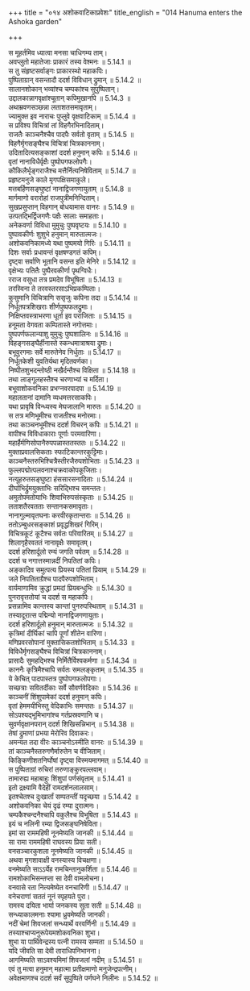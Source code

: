 +++
title = "०१४ अशोकवाटिकाप्रवेशः"
title_english = "014 Hanuma enters the Ashoka garden"

+++


  
स मूहर्तमिव ध्यात्वा मनसा चाधिगम्य ताम्।  
अवप्लुतो महातेजाः प्राकारं तस्य वेश्मनः ॥ 5.14.1 ॥   
स तु संहृष्टसर्वाङ्गः प्राकारस्थो महाकपिः।  
पुष्पिताग्रान् वसन्तादौ ददर्श विविधान् द्रुमान् ॥ 5.14.2 ॥   
सालानशोकान् भव्यांश्च चम्पकांश्च सुपुष्पितान्।  
उद्दालकान्नागवृक्षांश्चूतान् कपिमुखानपि ॥ 5.14.3 ॥   
अथाम्रवणसञ्छन्ना लताशतसमावृताम्।  
ज्यामुक्त इव नाराचः पुप्लुवे वृक्षवाटिकाम् ॥ 5.14.4 ॥   
स प्रविश्य विचित्रां तां विहगैरभिनादिताम्।  
राजतैः काञ्चनैश्चैव पादपैः सर्वतो वृताम् ॥ 5.14.5 ॥   
विहगैर्मृगसङ्घैश्च विचित्रां चित्रकाननाम्।  
उदितादित्यसङ्काशां ददर्श हनुमान् कपिः ॥ 5.14.6 ॥   
वृतां नानाविधैर्वृक्षैः पुष्पोपगफलोपगैः।  
कौकिलैर्भृङ्गराजैश्च मत्तैर्नित्यनिषेविताम् ॥ 5.14.7 ॥   
प्रहृष्टमनुजे काले मृगपक्षिसमाकुले।  
मत्तबर्हिणसङ्घुष्टां नानाद्विजगणायुताम् ॥ 5.14.8 ॥   
मार्गमाणो वरारोहां राजपुत्रीमनिन्दिताम्।  
सुखप्रसुप्तान् विहगान् बोधयामास वानरः ॥ 5.14.9 ॥   
उत्पतद्भिर्द्विजगणैः पक्षैः सालाः समाहताः।  
अनेकवर्णा विविधा मुमुचुः पुष्पवृष्टयः ॥ 5.14.10 ॥   
पुष्पावकीर्णः शुशुभे हनुमान् मारुतात्मजः।  
अशोकवनिकामध्ये यथा पुष्पमयो गिरिः ॥ 5.14.11 ॥   
दिशः सर्वाः प्रधावन्तं वृक्षषण्डगतं कपिम्।  
दृष्ट्वा सर्वाणि भूतानि वसन्त इति मेनिरे ॥ 5.14.12 ॥   
वृक्षेभ्यः पतितैः पुष्पैरवकीर्णा पृथग्विधैः।  
रराज वसुधा तत्र प्रमदेव विभूषिता ॥ 5.14.13 ॥   
तरस्विना ते तरवस्तरसाऽभिप्रकम्पिताः।  
कुसुमानि विचित्राणि ससृजुः कपिना तदा ॥ 5.14.14 ॥   
निर्धूतपत्रशिखराः शीर्णपुष्पफलद्रुमाः।  
निक्षिप्तवस्त्राभरणा धूर्ता इव पराजिताः ॥ 5.14.15 ॥   
हनूमता वेगवता कम्पितास्ते नगोत्तमाः।  
पुष्पपर्णफलान्याशु मुमुचुः पुष्पशालिनः ॥ 5.14.16 ॥   
विहङ्गसङ्घैर्हीनास्ते स्कन्धमात्राश्रया द्रुमाः।  
बभूवुरगमाः सर्वे मारुतेनेव निर्धुताः ॥ 5.14.17 ॥   
निर्धूतकेशी युवतिर्यथा मृदितवर्णका।  
निष्पीतशुभदन्तोष्ठी नखैर्दन्तैश्च विक्षिता ॥ 5.14.18 ॥   
तथा लाङ्गूलहस्तैश्च चरणाभ्यां च मर्दिता।  
बभूवाशोकवनिका प्रभग्नवरपादपा ॥ 5.14.19 ॥   
महालतानां दामानि व्यधमत्तरसाकपिः।  
यथा प्रावृषि विन्ध्यस्य मेघजालानि मारुतः ॥ 5.14.20 ॥   
स तत्र मणिभूमीश्च राजतीश्च मनोरमाः।  
तथा काञ्चनभूमीश्च ददर्श विचरन् कपिः ॥ 5.14.21 ॥   
वापीश्च विविधाकाराः पूर्णाः परमवारिणा।  
महार्हैर्मणिसोपानैरुपपन्नास्ततस्ततः ॥ 5.14.22 ॥   
मुक्ताप्रवालसिकताः स्फाटिकान्तरकुट्टिमाः।  
काञ्चनैस्तरुभिश्चित्रैस्तीरजैरुपशोभिताः ॥ 5.14.23 ॥   
फुल्लपद्मोत्पलवनाश्चक्रवाकोपकूजिताः।  
नत्यूहरुतसङ्घुष्टा हंससारसनादिताः ॥ 5.14.24 ॥   
दीर्घाभिर्द्रुमयुक्ताभिः सरिद्भिश्च समन्ततः।  
अमुतोपमतोयाभिः शिवाभिरुपसंस्कृताः ॥ 5.14.25 ॥   
लताशतैरवतताः सन्तानकसमावृताः।  
नानागुल्मावृतघनाः करवीरकृतान्तराः ॥ 5.14.26 ॥   
ततोऽम्बुधरसङ्काशं प्रवृद्धशिखरं गिरिम्।  
विचित्रकूटं कूटैश्च सर्वतः परिवारितम् ॥ 5.14.27 ॥   
शिलागृहैरवततं नानावृक्षैः समावृतम्।  
ददर्श हरिशार्दूलो रम्यं जगति पर्वतम् ॥ 5.14.28 ॥   
ददर्श च नगात्तस्मान्नदीं निपतितां कपिः।  
अङ्कादिव समुत्पत्य प्रियस्य पतितां प्रियाम् ॥ 5.14.29 ॥   
जले निपतिताग्रैश्च पादपैरुपशोभिताम्।  
वार्यमाणामिव क्रुद्धां प्रमदां प्रियबन्धुभिः ॥ 5.14.30 ॥   
पुनरावृत्ततोयां च ददर्श स महाकपिः।  
प्रसन्नामिव कान्तस्य कान्तां पुनरुपस्थिताम् ॥ 5.14.31 ॥   
तस्यादूरात्स पद्मिन्यो नानाद्विजगणायुताः।  
ददर्श हरिशार्दूलो हनुमान् मारुतात्मजः ॥ 5.14.32 ॥   
कृत्रिमां दीर्घिकां चापि पूर्णां शीतेन वारिणा।  
मणिप्रवरसोपानां मुक्तासिकतशोभिताम् ॥ 5.14.33 ॥   
विविधैर्मृगसङ्घैश्च विचित्रां चित्रकाननाम्।  
प्रासादैः सुमहद्भिश्च निर्मितैर्विश्वकर्मणा ॥ 5.14.34 ॥   
काननैः कृत्रिमैश्चापि सर्वतः समलङ्कृताम् ॥ 5.14.35 ॥   
ये केचित् पादपास्तत्र पुष्पोपगफलोपगाः।  
सच्छत्राः सवितर्दीकाः सर्वे सौवर्णवेदिकाः ॥ 5.14.36 ॥   
काञ्चनीं शिंशुपामेकां ददर्श हनुमान् कपिः।  
वृतां हेममयीभिस्तु वेदिकाभिः समन्ततः ॥ 5.14.37 ॥   
सोऽपश्यद्भूमिभागांश्च गर्तप्रस्रवणानि च।  
सुवर्णवृक्षानपरान् ददर्श शिखिसन्निभान् ॥ 5.14.38 ॥   
तेषां द्रुमाणां प्रभया मेरोरिव दिवाकरः।  
अमन्यत तदा वीरः काञ्चनोऽस्मीति वानरः ॥ 5.14.39 ॥   
तां काञ्चनैस्तरुगणैर्मारुतेन च वीजिताम्।  
किङ्किणीशतनिर्घोषां दृष्ट्वा विस्मयमागमत् ॥ 5.14.40 ॥   
स पुष्पिताग्रां रुचिरां तरुणाङ्कुरपल्लवाम्।  
तामारुह्य महाबाहुः शिंशुपां पर्णसंवृताम् ॥ 5.14.41 ॥   
इतो द्रक्ष्यामि वैदेहीं रामदर्शनलालसाम्।  
इतश्चेतश्च दुःखार्तां सम्पतन्तीं यदृच्छया ॥ 5.14.42 ॥   
अशोकवनिका चेयं दृढं रम्या दुरात्मनः।  
चम्पकैश्चन्दनैश्चापि वकुलैश्च विभूषिता ॥ 5.14.43 ॥   
इयं च नलिनी रम्या द्विजसङ्घनिषेविता।  
इमां सा राममहिषी नूनमेष्यति जानकी ॥ 5.14.44 ॥   
सा रामा राममहिषी राघवस्य प्रिया सती।  
वनसञ्चारकुशला नूनमेष्यति जानकी ॥ 5.14.45 ॥   
अथवा मृगशावाक्षी वनस्यास्य विचक्षणा।  
वनमेष्यति साऽऽर्येह रामचिन्तानुकर्शिता ॥ 5.14.46 ॥   
रामशोकाभिसन्तप्ता सा देवी वामलोचना।  
वनवासे रता नित्यमेष्येत वनचारिणी ॥ 5.14.47 ॥   
वनेचराणां सततं नूनं स्पृहयते पुरा।  
रामस्य दयिता भार्या जनकस्य सुता सती ॥ 5.14.48 ॥   
सन्ध्याकालमनाः श्यामा ध्रुवमेष्यति जानकी।  
नदीं चेमां शिवजलां सन्ध्यार्थे वरवर्णिनी ॥ 5.14.49 ॥   
तस्याश्चाप्यनुरूपेयमशोकवनिका शुभा।  
शुभा या पार्थिवेन्द्रस्य पत्नी रामस्य सम्मता ॥ 5.14.50 ॥   
यदि जीवति सा देवी ताराधिपनिभानना।  
आगमिष्यति साऽवश्यमिमां शिवजलां नदीम् ॥ 5.14.51 ॥   
एवं तु मत्वा हनुमान् महात्मा प्रतीक्षमाणो मनुजेन्द्रपत्नीम्।  
अवेक्षमाणश्च ददर्श सर्वं सुपुष्पिते पर्णघने निलीनः ॥ 5.14.52 ॥   
